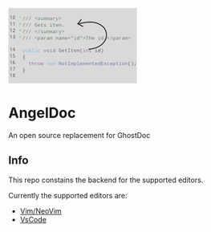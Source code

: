 ![Logo](assets/AngelDocLogo.png)
# AngelDoc

An open source replacement for GhostDoc

## Info
This repo constains the backend for the supported editors.

Currently the supported editors are:
* [Vim/NeoVim](https://github.com/jpfeiffer16/angeldoc-vim)
* [VsCode](https://github.com/jpfeiffer16/angeldoc-vscode)
